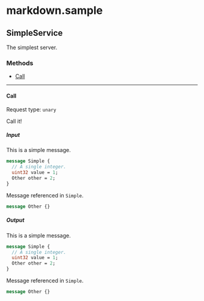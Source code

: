 # markdown.sample

## SimpleService

The simplest server.

### Methods

- [Call](#call)

---

#### Call

Request type: `unary`

Call it!

##### Input

This is a simple message.

```proto
message Simple {
  // A single integer.
  uint32 value = 1;
  Other other = 2;
}
```

Message referenced in `Simple`.

```proto
message Other {}
```

##### Output

This is a simple message.

```proto
message Simple {
  // A single integer.
  uint32 value = 1;
  Other other = 2;
}
```

Message referenced in `Simple`.

```proto
message Other {}
```

